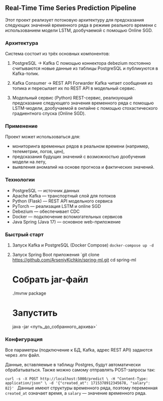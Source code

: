 ## Real-Time Time Series Prediction Pipeline

Этот проект реализует потоковую архитектуру для предсказания следующих значений временного ряда в режиме реального времени с использованием модели LSTM, дообучаемой с помощью Online SGD.

### Архитектура

Система состоит из трёх основных компонентов:
1. PostgreSQL → Kafka
   С помощью коннектора debezium постоянно считываются новые данные из таблицы PostgreSQL и публикуются в Kafka-топик.


2. Kafka Consumer → REST API Forwarder
   Kafka читает сообщения из топика и пересылает их по REST API в модельный сервис.

3. Модельный сервис (Python)
   REST-сервис, реализующий предсказание следующего значения временного ряда с помощью LSTM-модели, дообучаемой в онлайне с помощью стохастического градиентного спуска (Online SGD).


### Применение

Проект может использоваться для:

- мониторинга временных рядов в реальном времени (например, телеметрии, логов, цен),
- предсказания будущих значений с возможностью дообучения модели на лету,
- выявления аномалий на основе прогноза и фактических значений.

### Технологии
- PostgreSQL — источник данных
- Apache Kafka — транспортный слой для потоков
- Python (Flask) — REST API модельного сервиса
- PyTorch — реализация LSTM и online SGD
- Debezium — обеспечивает CDC
- Docker — подключение вспомогательных сервисов
- Java Spring (Java 17) — основное web-приложение

### Быстрый старт
1. Запуск Kafka и PostgreSQL (Docker Compose)
   `docker-compose up -d`
2. Запуск Spring Boot приложения
   `git clone https://github.com/ArseniyKichkin/spring-ml.git
    cd spring-ml

    # Собрать jar-файл
    ./mvnw package

    # Запустить
    java -jar <путь_до_собранного_архива>`

### Конфигурация
Все параметры (подключение к БД, Kafka, адрес REST API) задаются через .env файл.

Данные, вставляемые в таблицу Postgres, будут автоматически обрабатываться. Также можно самому отправлять POST-запросы так:

`curl -s -X POST http://localhost:5000/predict \
  -H "Content-Type: application/json" \
  -d '{"created_at": 1715378912345678, "salary": 82}'
`
Данные имеют структуры временного ряда, поэтому переменная `created_at` означает время, а `salary` — значение временного ряда.

